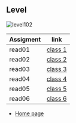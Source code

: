 

## Level  

![level102](https://upload.wikimedia.org/wikipedia/commons/thumb/4/43/DW102-PL.svg/1200px-DW102-PL.svg.png)


| Assigment        | link                            |
| -----------------| --------------------------------|
| read01           | [class 1](level-102/read01.md)  |
| read02           | [class 2](level-102/read02.md)  | 
| read03           | [class 3](level-102/read03.md)  |
| read04           | [class 4](level-102/read04.md)  |
| read05           | [class 5](level-102/read05.md)  |
| read06           | [class 6](level-102/read06.md)  |


- [Home page](README.md) 